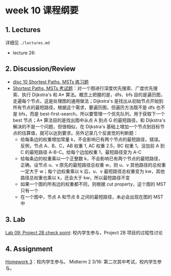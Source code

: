 # week 10 课程纲要

## 1. Lectures

详细见 `./lectures.md`

- lecture 26: 

## 2. Discussion/Review 

- [disc 10 Shortest Paths, MSTs 练习题](https://drive.google.com/file/d/1BS-5XtL9GpkmeW3IWx44xt-qJHD3pk7P/view?usp=sharing)
- [Shortest Paths, MSTs 考试题](https://drive.google.com/file/d/1At-W5zAQzyrbUyX6VdDJJPh9UY9rTWYx/view?usp=share_link)：对一个图进行深度优先搜索、广度优先搜索、执行 Dijkstra's 和 A* 算法。概念上把握的是，dfs、bfs 目的是遍历图，走遍每个节点，这是处理图的通用做法；Dijkstra's 是找出从初始节点开始到所有节点的最短路径，根据这个需求，要遍历图，但遍历方法既不是 dfs 也不是 bfs，而是 best-first-search，所以要管理一个优先队列，用于获取下一个 best 节点；A* 算法目的是找出图中从点 A 到点 G 的最短路径，和 Dijkstra's 解决的不是一个问题，但很相似，在 Dijkstra's 基础上增加一个节点到目标节点的估算值，就可以达到要求。另外记录几个反直觉的判断题：
  - 给每条边的权重增加常量 k，不会影响已有两个节点的最短路径，错误。反例，节点 A、B、C，AB 权重 1, AC 权重 2.5，BC 权重 1，没加前 A 到 C 的最短路径 A-B-C。给每个边加权重 1，最短路径变为 A-C
  - 给每条边的权重乘以一个正整数 k，不会影响已有两个节点的最短路径，正确。设节点 u、v 原先的最短路径总权重 w，则 u、v 其他路径的总权重一定大于 w；每个边权重乘以 k 后，u、v 最短路径总权重变为 kw，其他路径总权重也乘以 k，还会大于 kw，所以最短路径不变
  - 如果一个图的所有边的权重都不同，则根据 cut property，这个图的 MST 只有一个
  - 在一个图中，节点 A 和节点 B 之间的最短路径，未必会出现在图的 MST 中

## 3. Lab

[Lab 09: Project 2B check point](https://sp23.datastructur.es/materials/lab/lab09/): 校内学生参与，Project 2B 项目的过程性讨论

## 4. Assignment

[Homework 3](https://www.gradescope.com/courses/484660/assignments/2713206)：校内学生参与。
Midterm 2 3/16: 第二次其中考试，校内学生参与。
